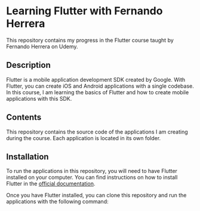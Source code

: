 # Learning Flutter with Fernando Herrera

This repository contains my progress in the Flutter course taught by Fernando Herrera on Udemy.

## Description

Flutter is a mobile application development SDK created by Google. With Flutter, you can create iOS and Android applications with a single codebase. In this course, I am learning the basics of Flutter and how to create mobile applications with this SDK.

## Contents

This repository contains the source code of the applications I am creating during the course. Each application is located in its own folder.

## Installation

To run the applications in this repository, you will need to have Flutter installed on your computer. You can find instructions on how to install Flutter in the [official documentation](https://flutter.dev/docs/get-started/install).

Once you have Flutter installed, you can clone this repository and run the applications with the following command:

